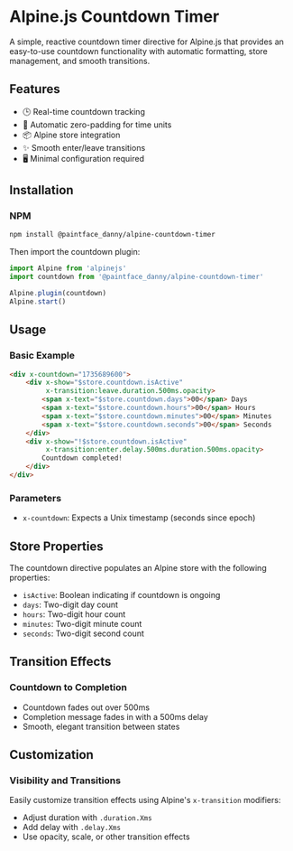 # Alpine.js Countdown Timer

A simple, reactive countdown timer directive for Alpine.js that provides an easy-to-use countdown functionality with automatic formatting, store management, and smooth transitions.

## Features

- 🕒 Real-time countdown tracking
- 🔢 Automatic zero-padding for time units
- 📦 Alpine store integration
- ✨ Smooth enter/leave transitions
- 🖥️ Minimal configuration required

## Installation

### NPM

```bash
npm install @paintface_danny/alpine-countdown-timer
```

Then import the countdown plugin:

```javascript
import Alpine from 'alpinejs'
import countdown from '@paintface_danny/alpine-countdown-timer'

Alpine.plugin(countdown)
Alpine.start()
```

## Usage

### Basic Example

```html
<div x-countdown="1735689600">
    <div x-show="$store.countdown.isActive"
         x-transition:leave.duration.500ms.opacity>
        <span x-text="$store.countdown.days">00</span> Days
        <span x-text="$store.countdown.hours">00</span> Hours
        <span x-text="$store.countdown.minutes">00</span> Minutes
        <span x-text="$store.countdown.seconds">00</span> Seconds
    </div>
    <div x-show="!$store.countdown.isActive"
         x-transition:enter.delay.500ms.duration.500ms.opacity>
        Countdown completed!
    </div>
</div>
```

### Parameters

- `x-countdown`: Expects a Unix timestamp (seconds since epoch)

## Store Properties

The countdown directive populates an Alpine store with the following properties:

- `isActive`: Boolean indicating if countdown is ongoing
- `days`: Two-digit day count
- `hours`: Two-digit hour count
- `minutes`: Two-digit minute count
- `seconds`: Two-digit second count

## Transition Effects

### Countdown to Completion

- Countdown fades out over 500ms
- Completion message fades in with a 500ms delay
- Smooth, elegant transition between states

## Customization

### Visibility and Transitions

Easily customize transition effects using Alpine's `x-transition` modifiers:
- Adjust duration with `.duration.Xms`
- Add delay with `.delay.Xms`
- Use opacity, scale, or other transition effects
